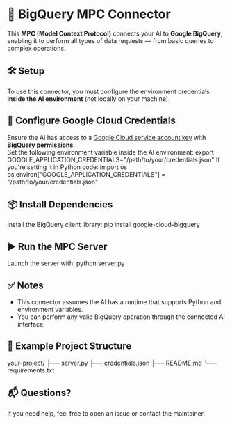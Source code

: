 
# 🚀 BigQuery MPC Connector

This **MPC (Model Context Protocol)** connects your AI to **Google BigQuery**, enabling it to perform all types of data requests — from basic queries to complex operations.

## 🛠️ Setup

To use this connector, you must configure the environment credentials **inside the AI environment** (not locally on your machine).

## 🔐 Configure Google Cloud Credentials

Ensure the AI has access to a [Google Cloud service account key](https://cloud.google.com/iam/docs/creating-managing-service-account-keys) with **BigQuery permissions**.  
Set the following environment variable inside the AI environment:
export GOOGLE_APPLICATION_CREDENTIALS="/path/to/your/credentials.json"
If you're setting it in Python code:
import os
os.environ["GOOGLE_APPLICATION_CREDENTIALS"] = "/path/to/your/credentials.json"

## 📦 Install Dependencies

Install the BigQuery client library:
pip install google-cloud-bigquery

## ▶️ Run the MPC Server

Launch the server with:
python server.py

## ✅ Notes

- This connector assumes the AI has a runtime that supports Python and environment variables.
- You can perform any valid BigQuery operation through the connected AI interface.

## 📁 Example Project Structure

your-project/
├── server.py
├── credentials.json
├── README.md
└── requirements.txt

## 📬 Questions?

If you need help, feel free to open an issue or contact the maintainer.